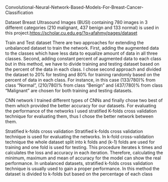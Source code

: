 Convolutional-Neural-Network-Based-Models-For-Breast-Cancer-Classification

Dataset
Breast Ultrasound Images (BUSI) containing 780 images in 3 different categories (210 malignant, 437 benign and 133 normal) is used in this project.https://scholar.cu.edu.eg/?q=afahmy/pages/dataset

Train and Test dataset
There are two approaches for extending the unbalanced dataset to train the network. First, adding the augmented data to the classes which have less data to equalize amount of data in all three classes. Second, adding constant percent of augmented data to each class but in this method, we have to divide training and testing dataset based on the percent of the data in each class. I chose second approach and divided the dataset to 20% for testing and 80% for training randomly based on the percent of data in each class. For instance, in this case (133/780)% from class “Normal”, (210/780)% from class “Benign” and (437/780)% from class “Malignant” are chosen for both training and testing datasets. 

CNN network
I trained different types of CNNs and finally chose two best of them which provided the better accuracy for our datasets. For evaluating the performance of the networks I used stratified K-folds cross validation technique for evaluating them, thus I chose the better network between them. 

Stratified k-folds cross validation
Stratified k-folds cross validation technique is used for evaluating the networks. In k-fold cross-validation technique the whole dataset split into k folds and (k-1) folds are used for training and one fold is used for testing. This procedure iterates k times and calculates the loss and accuracy in each iteration. Therefore, calculating the minimum, maximum and mean of accuracy for the model can show the real performance. In unbalanced datasets, stratified k-folds cross validation technique is usually used to gain a proper performance. In this method the dataset is divided to k-folds but based on the percentage of each class
